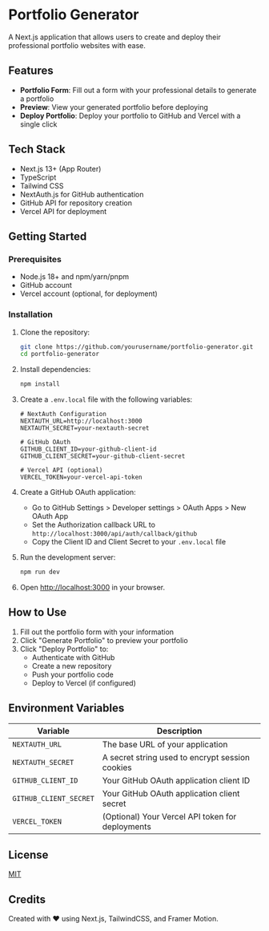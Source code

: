 # Portfolio Generator

A Next.js application that allows users to create and deploy their professional portfolio websites with ease.

## Features

- **Portfolio Form**: Fill out a form with your professional details to generate a portfolio
- **Preview**: View your generated portfolio before deploying
- **Deploy Portfolio**: Deploy your portfolio to GitHub and Vercel with a single click

## Tech Stack

- Next.js 13+ (App Router)
- TypeScript
- Tailwind CSS
- NextAuth.js for GitHub authentication
- GitHub API for repository creation
- Vercel API for deployment

## Getting Started

### Prerequisites

- Node.js 18+ and npm/yarn/pnpm
- GitHub account
- Vercel account (optional, for deployment)

### Installation

1. Clone the repository:
   ```bash
   git clone https://github.com/yourusername/portfolio-generator.git
   cd portfolio-generator
   ```

2. Install dependencies:
   ```bash
   npm install
   ```

3. Create a `.env.local` file with the following variables:
   ```
   # NextAuth Configuration
   NEXTAUTH_URL=http://localhost:3000
   NEXTAUTH_SECRET=your-nextauth-secret
   
   # GitHub OAuth
   GITHUB_CLIENT_ID=your-github-client-id
   GITHUB_CLIENT_SECRET=your-github-client-secret
   
   # Vercel API (optional)
   VERCEL_TOKEN=your-vercel-api-token
   ```

4. Create a GitHub OAuth application:
   - Go to GitHub Settings > Developer settings > OAuth Apps > New OAuth App
   - Set the Authorization callback URL to `http://localhost:3000/api/auth/callback/github`
   - Copy the Client ID and Client Secret to your `.env.local` file

5. Run the development server:
   ```bash
   npm run dev
   ```

6. Open [http://localhost:3000](http://localhost:3000) in your browser.

## How to Use

1. Fill out the portfolio form with your information
2. Click "Generate Portfolio" to preview your portfolio
3. Click "Deploy Portfolio" to:
   - Authenticate with GitHub
   - Create a new repository
   - Push your portfolio code
   - Deploy to Vercel (if configured)

## Environment Variables

| Variable | Description |
|----------|-------------|
| `NEXTAUTH_URL` | The base URL of your application |
| `NEXTAUTH_SECRET` | A secret string used to encrypt session cookies |
| `GITHUB_CLIENT_ID` | Your GitHub OAuth application client ID |
| `GITHUB_CLIENT_SECRET` | Your GitHub OAuth application client secret |
| `VERCEL_TOKEN` | (Optional) Your Vercel API token for deployments |

## License

[MIT](LICENSE)

## Credits

Created with ❤️ using Next.js, TailwindCSS, and Framer Motion.
